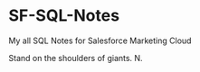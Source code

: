 # SF-SQL-Notes

My all SQL Notes for Salesforce Marketing Cloud



Stand on the shoulders of giants.
N.
